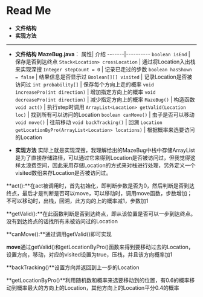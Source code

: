 ﻿# Read Me

- **文件结构**
- **实现方法**

-------------------

- **文件结构**
	**MazeBug.java**：
属性| 介绍
-------|----------
`boolean isEnd` | 保存是否到达终点
`Stack<Location> crossLocation` | 通过将Location入出栈来实现深搜
`Integer stepCount = 0` | 记录已走过的步数
`boolean hasShown = false` | 结果信息是否显示过
`Boolean[][] visited` | 记录Location是否被访问过
`int probability[]` | 保存每个方向上走的概率
`void increasePro(int direction)` | 增加指定方向上的概率
`void decreasePro(int direction)` | 减少指定方向上的概率
`MazeBug()` | 构造函数
`void act()` | 执行step时调用
`ArrayList<Location> getValid(Location loc)` | 找到所有可以访问的Location
`boolean canMove()` | 虫子是否可以移动
`void move()` | 往前移动
`void backTracking()` | 回溯
`Location getLocationByPro(ArrayList<Location> locations)` | 根据概率来选要访问的Location

- **实现方法**
实际上就是实现深搜，我理解给出的MazeBug中栈中存储ArrayList是为了直接存储路径，可以通过它来得到Location是否被访问过，但我觉得这样太浪费空间，因此采用存储Location的方式来对栈进行处理，另外定义一个visited数组来存Location是否被访问过。

**act():**在act被调用时，首先初始化，即判断步数是否为0，然后判断是否到达终点，最后才是判断是否可以move，可以移动时，调用move函数，步数增加；不可以移动时，出栈，回溯，此方向的上的概率减1，步数加1

**getValid():**在此函数判断是否到达终点，即从该位置是否可以一步到达终点。没有到达终点的话找所有未被访问过的Location

**canMove():**通过调用getValid()即可实现

**move**通过getValid()和getLocationByPro()函数来得到要移动过去的Location，设置方向，移动，对应的visited设置为true，压栈，并且该方向概率加1

**backTracking()**设置方向并返回到上一步的Location

**getLocationByPro()**利用随机数和概率来选要移动到的位置，有0.6的概率移动到概率最大的方向上的Location，其他方向上的Location平分0.4的概率